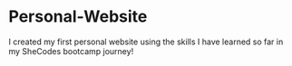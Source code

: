 # Personal-Website
I created my first personal website using the skills I have learned so far in my SheCodes bootcamp journey!
